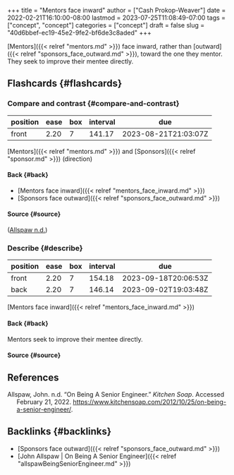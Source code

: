 +++
title = "Mentors face inward"
author = ["Cash Prokop-Weaver"]
date = 2022-02-21T16:10:00-08:00
lastmod = 2023-07-25T11:08:49-07:00
tags = ["concept", "concept"]
categories = ["concept"]
draft = false
slug = "40d6bbef-ec19-45e2-9fe2-bf6de3c8aded"
+++

[Mentors]({{< relref "mentors.md" >}}) face inward, rather than [outward]({{< relref "sponsors_face_outward.md" >}}), toward the one they mentor. They seek to improve their mentee directly.


## Flashcards {#flashcards}


### Compare and contrast {#compare-and-contrast}

| position | ease | box | interval | due                  |
|----------|------|-----|----------|----------------------|
| front    | 2.20 | 7   | 141.17   | 2023-08-21T21:03:07Z |

[Mentors]({{< relref "mentors.md" >}}) and [Sponsors]({{< relref "sponsor.md" >}}) (direction)


#### Back {#back}

-   [Mentors face inward]({{< relref "mentors_face_inward.md" >}})
-   [Sponsors face outward]({{< relref "sponsors_face_outward.md" >}})


#### Source {#source}

(<a href="#citeproc_bib_item_1">Allspaw n.d.</a>)


### Describe {#describe}

| position | ease | box | interval | due                  |
|----------|------|-----|----------|----------------------|
| front    | 2.20 | 7   | 154.18   | 2023-09-18T20:06:53Z |
| back     | 2.20 | 7   | 146.14   | 2023-09-02T19:03:48Z |

[Mentors face inward]({{< relref "mentors_face_inward.md" >}})


#### Back {#back}

Mentors seek to improve their mentee directly.


#### Source {#source}

## References

<style>.csl-entry{text-indent: -1.5em; margin-left: 1.5em;}</style><div class="csl-bib-body">
  <div class="csl-entry"><a id="citeproc_bib_item_1"></a>Allspaw, John. n.d. “On Being A Senior Engineer.” <i>Kitchen Soap</i>. Accessed February 21, 2022. <a href="https://www.kitchensoap.com/2012/10/25/on-being-a-senior-engineer/">https://www.kitchensoap.com/2012/10/25/on-being-a-senior-engineer/</a>.</div>
</div>


## Backlinks {#backlinks}

-   [Sponsors face outward]({{< relref "sponsors_face_outward.md" >}})
-   [John Allspaw | On Being A Senior Engineer]({{< relref "allspawBeingSeniorEngineer.md" >}})
